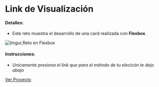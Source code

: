 # Link de Visualización

#### Detalles:

- Este reto muestra el desarrollo de una card realizada con **Flexbox**.

![Imgur,Reto en Flexbox](https://i.imgur.com/89VzblY.png)

#### Instrucciones:

- _Unicamente presiona el link que para el método de tu elecicón te dejo abajo_

[Ver Proyecto](https://aricanomx.github.io/Retos_PlatziMaster/CSS%20Grid%20+%20Flexbox/Flexbox/)
